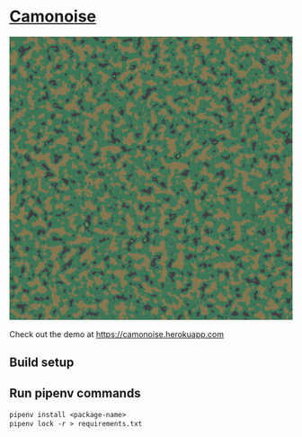 # [Camonoise](https://camonoise.herokuapp.com/)

![pattern](pattern.png)

Check out the demo at https://camonoise.herokuapp.com

## Build setup

## Run pipenv commands
```
pipenv install <package-name>
pipenv lock -r > requirements.txt
```
